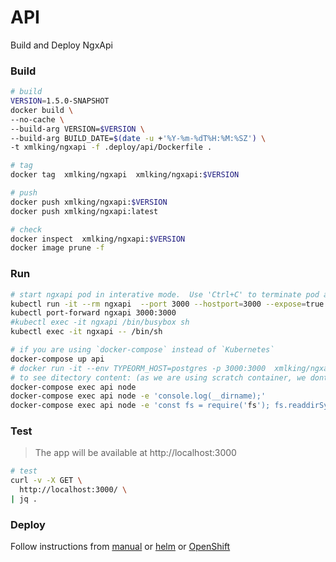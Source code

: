 # API

Build and Deploy NgxApi

### Build

```bash
# build
VERSION=1.5.0-SNAPSHOT
docker build \
--no-cache \
--build-arg VERSION=$VERSION \
--build-arg BUILD_DATE=$(date -u +'%Y-%m-%dT%H:%M:%SZ') \
-t xmlking/ngxapi -f .deploy/api/Dockerfile .

# tag
docker tag  xmlking/ngxapi  xmlking/ngxapi:$VERSION

# push
docker push xmlking/ngxapi:$VERSION
docker push xmlking/ngxapi:latest

# check
docker inspect  xmlking/ngxapi:$VERSION
docker image prune -f
```

### Run

```bash
# start ngxapi pod in interative mode.  Use 'Ctrl+C' to terminate pod and delete temp service.
kubectl run -it --rm ngxapi  --port 3000 --hostport=3000 --expose=true --image=xmlking/ngxapi:$VERSION --restart=Never --env TYPEORM_HOST=ngxdb-postgresql
kubectl port-forward ngxapi 3000:3000
#kubectl exec -it ngxapi /bin/busybox sh
kubectl exec -it ngxapi -- /bin/sh

# if you are using `docker-compose` instead of `Kubernetes`
docker-compose up api
# docker run -it --env TYPEORM_HOST=postgres -p 3000:3000  xmlking/ngxapi
# to see ditectory content: (as we are using scratch container, we dont have any unix commands to interact with)
docker-compose exec api node
docker-compose exec api node -e 'console.log(__dirname);'
docker-compose exec api node -e 'const fs = require('fs'); fs.readdirSync('.').forEach(file => { console.log(file);})
```

### Test

> The app will be available at http://localhost:3000

```bash
# test
curl -v -X GET \
  http://localhost:3000/ \
| jq .
```

### Deploy

Follow instructions from [manual](./manual) or [helm](./helm) or [OpenShift](./openshift)
